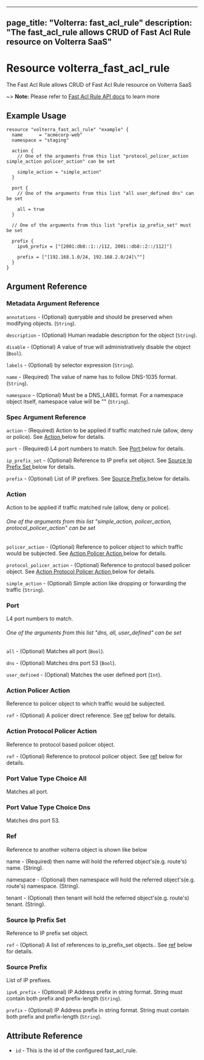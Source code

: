 











---
page_title: "Volterra: fast_acl_rule"
description: "The fast_acl_rule allows CRUD of Fast Acl Rule  resource on Volterra SaaS"
---
# Resource volterra_fast_acl_rule

The Fast Acl Rule  allows CRUD of Fast Acl Rule  resource on Volterra SaaS

~> **Note:** Please refer to [Fast Acl Rule  API docs](https://docs.cloud.f5.com/docs-v2/api/fast-acl-rule) to learn more

## Example Usage

```hcl
resource "volterra_fast_acl_rule" "example" {
  name      = "acmecorp-web"
  namespace = "staging"

  action {
    // One of the arguments from this list "protocol_policer_action simple_action policer_action" can be set

    simple_action = "simple_action"
  }

  port {
    // One of the arguments from this list "all user_defined dns" can be set

    all = true
  }

  // One of the arguments from this list "prefix ip_prefix_set" must be set

  prefix {
    ipv6_prefix = ["[2001:db8::1::/112, 2001::db8::2::/112]"]

    prefix = ["[192.168.1.0/24, 192.168.2.0/24]\""]
  }
}

```

## Argument Reference

### Metadata Argument Reference
`annotations` - (Optional) queryable and should be preserved when modifying objects. (`String`).


`description` - (Optional) Human readable description for the object (`String`).


`disable` - (Optional) A value of true will administratively disable the object (`Bool`).


`labels` - (Optional) by selector expression (`String`).


`name` - (Required) The value of name has to follow DNS-1035 format. (`String`).


`namespace` - (Optional) Must be a DNS_LABEL format. For a namespace object itself, namespace value will be "" (`String`).



### Spec Argument Reference

`action` - (Required) Action to be applied if traffic matched rule (allow, deny or police). See [Action ](#action) below for details.




		





		







`port` - (Required) L4 port numbers to match. See [Port ](#port) below for details.




		




		







`ip_prefix_set` - (Optional) Reference to IP prefix set object. See [Source Ip Prefix Set ](#source-ip-prefix-set) below for details.
		




`prefix` - (Optional) List of IP prefixes. See [Source Prefix ](#source-prefix) below for details.
		







### Action 

 Action to be applied if traffic matched rule (allow, deny or police).




###### One of the arguments from this list "simple_action, policer_action, protocol_policer_action" can be set

`policer_action` - (Optional) Reference to policer object to which traffic would be subjected. See [Action Policer Action ](#action-policer-action) below for details.


`protocol_policer_action` - (Optional) Reference to protocol based policer object. See [Action Protocol Policer Action ](#action-protocol-policer-action) below for details.


`simple_action` - (Optional) Simple action like dropping or forwarding the traffic (`String`).




### Port 

 L4 port numbers to match.




###### One of the arguments from this list "dns, all, user_defined" can be set

`all` - (Optional) Matches all port (`Bool`).


`dns` - (Optional) Matches dns port 53 (`Bool`).


`user_defined` - (Optional) Matches the user defined port (`Int`).




### Action Policer Action 

 Reference to policer object to which traffic would be subjected.

`ref` - (Optional) A policer direct reference. See [ref](#ref) below for details.



### Action Protocol Policer Action 

 Reference to protocol based policer object.

`ref` - (Optional) Reference to protocol policer object. See [ref](#ref) below for details.



### Port Value Type Choice All 

 Matches all port.



### Port Value Type Choice Dns 

 Matches dns port 53.



### Ref 


Reference to another volterra object is shown like below

name - (Required) then name will hold the referred object's(e.g. route's) name. (String).

namespace - (Optional) then namespace will hold the referred object's(e.g. route's) namespace. (String).

tenant - (Optional) then tenant will hold the referred object's(e.g. route's) tenant. (String).



### Source Ip Prefix Set 

 Reference to IP prefix set object.

`ref` - (Optional) A list of references to ip_prefix_set objects.. See [ref](#ref) below for details.



### Source Prefix 

 List of IP prefixes.

`ipv6_prefix` - (Optional) IP Address prefix in string format. String must contain both prefix and prefix-length (`String`).

`prefix` - (Optional) IP Address prefix in string format. String must contain both prefix and prefix-length (`String`).



## Attribute Reference

* `id` - This is the id of the configured fast_acl_rule.

